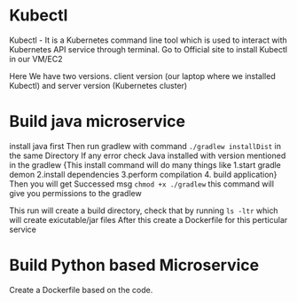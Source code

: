 # Kubectl

Kubectl - It is a Kubernetes command line tool which is used to interact with Kubernetes API service through terminal.
Go to Official site to install Kubectl in our VM/EC2

Here We have two versions.
client version (our laptop where we installed Kubectl) and server version (Kubernetes cluster)

# Build java microservice 

install java first 
Then run gradlew with command ``` ./gradlew installDist ``` in the same Directory
If any error check Java installed with version mentioned in the gradlew 
{This install command will do many things like 1.start gradle demon 2.install dependencies 3.perform compilation 4. build application} 
Then you will get Successed msg
``` chmod +x ./gradlew ``` this command will give you permissions to the gradlew

This run will create a build directory, check that by running ```ls -ltr``` which will create exicutable/jar files
After this create a Dockerfile for this perticular service

# Build Python based Microservice 
Create a Dockerfile based on the code.
